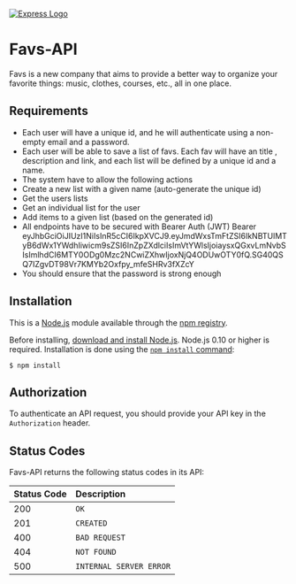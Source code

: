 [![Express Logo](https://i.cloudup.com/zfY6lL7eFa-3000x3000.png)](http://expressjs.com/)

# Favs-API

Favs is a new company that aims to provide a better way to organize your favorite things: music, clothes, courses, etc., all in one place.

## Requirements

* Each user will have a unique id, and he will authenticate using a non-empty email and a password.
* Each user will be able to save a list of favs. Each fav will have an title , description and link, and each list will be defined by a unique id and a name.
* The system have to allow the following actions
* Create a new list with a given name (auto-generate the unique id)
* Get the users lists
* Get an individual list for the user
* Add items to a given list (based on the generated id)
* All endpoints have to be secured with Bearer Auth (JWT) Bearer eyJhbGciOiJIUzI1NiIsInR5cCI6IkpXVCJ9.eyJmdWxsTmFtZSI6IkNBTUlMTyB6dWx1YWdhIiwicm9sZSI6InZpZXdlciIsImVtYWlsIjoiaysxQGxvLmNvbSIsImlhdCI6MTY0ODg0Mzc2NCwiZXhwIjoxNjQ4ODUwOTY0fQ.SG40QSQ7IZgvDT98Vr7KMYb2Oxfpy_mfeSHRv3fXZcY
* You should ensure that the password is strong enough

## Installation

This is a [Node.js](https://nodejs.org/en/) module available through the
[npm registry](https://www.npmjs.com/).

Before installing, [download and install Node.js](https://nodejs.org/en/download/).
Node.js 0.10 or higher is required.
Installation is done using the
[`npm install` command](https://docs.npmjs.com/getting-started/installing-npm-packages-locally):

```console
$ npm install
```

## Authorization

To authenticate an API request, you should provide your API key in the `Authorization` header.

## Status Codes

Favs-API returns the following status codes in its API:

| Status Code | Description |
| :--- | :--- |
| 200 | `OK` |
| 201 | `CREATED` |
| 400 | `BAD REQUEST` |
| 404 | `NOT FOUND` |
| 500 | `INTERNAL SERVER ERROR` |
